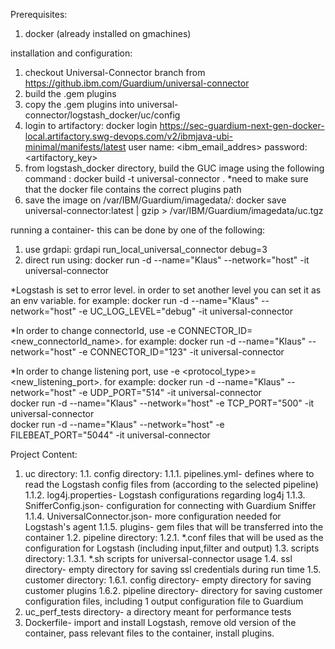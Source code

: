 Prerequisites:
1. docker (already installed on gmachines)


installation and configuration:
1. checkout Universal-Connector branch from https://github.ibm.com/Guardium/universal-connector
2. build the .gem plugins
3. copy the .gem plugins into universal-connector/logstash_docker/uc/config
4. login to artifactory:
    docker login  https://sec-guardium-next-gen-docker-local.artifactory.swg-devops.com/v2/ibmjava-ubi-minimal/manifests/latest
    user name: <ibm_email_addres>
    password: <artifactory_key> 
5. from logstash_docker directory, build the GUC image using the following command : docker build -t universal-connector .
    *need to make sure that the docker file contains the correct plugins path
6. save the image on /var/IBM/Guardium/imagedata/:
    docker save universal-connector:latest | gzip > /var/IBM/Guardium/imagedata/uc.tgz


running a container- this can be done by one of the following:
1. use grdapi:
    grdapi run_local_universal_connector debug=3
2. direct run using:
    docker run -d --name="Klaus" --network="host" -it universal-connector
    
*Logstash is set to error level. in order to set another level you can set it as an env variable. for example:
 docker run -d --name="Klaus" --network="host" -e UC_LOG_LEVEL="debug" -it universal-connector
 
*In order to change connectorId, use -e CONNECTOR_ID=<new_connectorId_name>. for example:
docker run -d --name="Klaus" --network="host" -e CONNECTOR_ID="123" -it universal-connector  

*In order to change listening port, use -e <protocol_type>=<new_listening_port>. for example:
docker run -d --name="Klaus" --network="host" -e UDP_PORT="514" -it universal-connector  
docker run -d --name="Klaus" --network="host" -e TCP_PORT="500" -it universal-connector  
docker run -d --name="Klaus" --network="host" -e FILEBEAT_PORT="5044" -it universal-connector  


Project Content:
1. uc directory:
    1.1. config directory:
	    1.1.1. pipelines.yml- defines where to read the Logstash config files from (according to the selected pipeline)
	    1.1.2. log4j.properties- Logstash configurations regarding log4j
	    1.1.3. SnifferConfig.json- configuration for connecting with Guardium Sniffer
	    1.1.4. UniversalConnector.json- more configuration needed for Logstash's agent
	    1.1.5. plugins- gem files that will be transferred into the container
    1.2. pipeline directory:
	    1.2.1. *.conf files that will be used as the configuration for Logstash (including input,filter and output)
	1.3. scripts directory:
	    1.3.1. *.sh scripts for universal-connector usage
	1.4. ssl directory- empty directory for saving ssl credentials during run time
	1.5. customer directory:
	    1.6.1. config directory- empty directory for saving customer plugins
	    1.6.2. pipeline directory- directory for saving customer configuration files, including 1 output configuration file to Guardium
2. uc_perf_tests directory- a directory meant for performance tests
3. Dockerfile- import and install Logstash, remove old version of the container, pass relevant files to the container, install plugins.